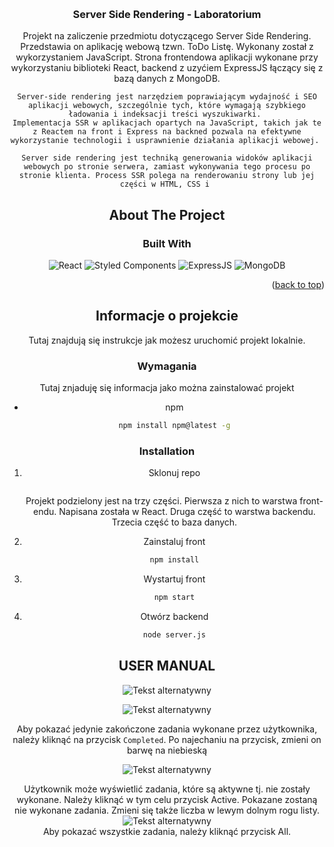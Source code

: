 <a name="readme-top"></a>


<br />
<div align="center">


<h3 align="center">Server Side Rendering - Laboratorium</h3>

  <p align="center">
    Projekt na zaliczenie przedmiotu dotyczącego Server Side Rendering. Przedstawia on aplikację webową tzwn. ToDo Listę. Wykonany został z wykorzystaniem JavaScript. Strona frontendowa aplikacji wykonane przy wykorzystaniu biblioteki React, backend z uzyćiem ExpressJS łączący się z bazą danych z MongoDB.

    Server-side rendering jest narzędziem poprawiającym wydajność i SEO aplikacji webowych, szczególnie tych, które wymagają szybkiego ładowania i indeksacji treści wyszukiwarki. 
    Implementacja SSR w aplikacjach opartych na JavaScript, takich jak te z Reactem na front i Express na backned pozwala na efektywne wykorzystanie technologii i usprawnienie działania aplikacji webowej. 

    Server side rendering jest techniką generowania widoków aplikacji webowych po stronie serwera, zamiast wykonywania tego procesu po stronie klienta. Process SSR polega na renderowaniu strony lub jej części w HTML, CSS i 
 




  </p>


## About The Project

### Built With

![React](https://img.shields.io/badge/React-61DAFB.svg?style=for-the-badge&logo=React&logoColor=black)
![Styled Components](https://img.shields.io/badge/Styled%20Components-DB7093.svg?style=for-the-badge&logo=styled-components&logoColor=white)
![ExpressJS](https://img.shields.io/badge/ExpressJS-000000.svg?style=for-the-badge&logo=express&logoColor=white)
![MongoDB](https://img.shields.io/badge/MongoDB-47A248.svg?style=for-the-badge&logo=mongodb&logoColor=white)


<p align="right">(<a href="#readme-top">back to top</a>)</p>

<!-- GETTING STARTED -->

## Informacje o projekcie

Tutaj znajdują się instrukcje jak możesz uruchomić projekt lokalnie. 

### Wymagania


Tutaj znjaduję się informacja jako można zainstalować projekt
- npm
  ```sh
  npm install npm@latest -g
  ```

### Installation

1. Sklonuj repo
   ```sh
   
   ```
   Projekt podzielony jest na trzy części. Pierwsza z nich to warstwa front-endu. Napisana została w React. Druga część to warstwa backendu. Trzecia część to baza danych.

   
2. Zainstaluj front
   ```sh
   npm install
   ```
   
3. Wystartuj front
   ```sh
   npm start
   ```
4. Otwórz backend
   ```sh
   node server.js
   ```


## USER MANUAL

  ![Tekst alternatywny](https://github.com/michaljedro/project_aeh/assets/50203318/ac315aed-9cca-4b60-a65c-a1115c90ebbd)



  ![Tekst alternatywny](https://github.com/michaljedro/project_aeh/assets/50203318/be314622-88d0-48c5-8dcc-953ee2d1e44c)
  
  Aby pokazać jedynie zakończone zadania wykonane przez użytkownika, należy kliknąć na przycisk `Completed`. Po najechaniu na przycisk, zmieni on barwę na niebieską

  ![Tekst alternatywny](https://github.com/michaljedro/project_aeh/assets/50203318/ce922b3d-763f-48c8-b017-1c37a0360e62)

  Użytkownik może wyświetlić zadania, które są aktywne tj. nie zostały wykonane. Należy kliknąć w tym celu przycisk Active. Pokazane zostaną nie wykonane zadania. Zmieni się także liczba w lewym dolnym rogu listy. 
  ![Tekst alternatywny](https://github.com/michaljedro/project_aeh/assets/50203318/acf7502b-9e7a-47d4-80a4-c9d0b1c18cb8)
  <br />
Aby pokazać wszystkie zadania, należy kliknąć przycisk All. 


